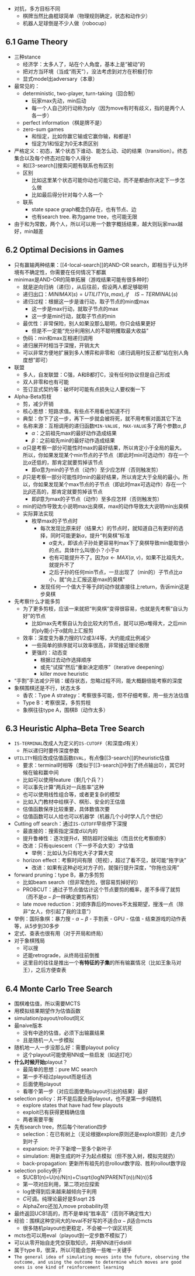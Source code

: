 - 对抗，多方目标不同
  - 棋牌当然比曲棍球简单（物理规则确定，状态和动作少）
  - 机器人足球倒是不少人做（robocup）
## 6.1 Game Theory
- 三种stance
  - 经济学：太多人了，站在个人角度，基本上是“被动”的
  - 把对方当环境（当成“雨天”），没法考虑到对方在积极打你
  - 显式model出adversary（本章）
- 最常见的：
  - deterministic, two-player, turn-taking（回合制）
    - 玩家max先动，min后动
    - 每一个人自己的行动称为ply（因为move有时有歧义，指的是两个人各一步）
  - perfect information（棋是牌不是）
  - zero-sum games
    - 和恒定，比如你赢它输或它赢你输，和都是1
    - 恒定为1和恒定为0无本质区别
- 严格定义：初态，某个状态下谁动、能怎么动、动的结果（transition）。终态集合以及每个终态对应每个人得分
  - 和[[3-search]]搜索问题有联系也有区别
  - 区别
    - 比如这里某个状态可能你动也可能它动，而不是都由你决定下一步怎么做
    - 比如最后得分针对每个人各一个
  - 联系
    - state space graph概念仍存在，也有节点、边
    - 也有search tree. 称为game tree，也可能无限
- 由于和为常数，两个人，所以可以用一个数字概括结果，越大则玩家max越好，min越差
## 6.2 Optimal Decisions in Games
- 只有赢输两种结果：[[4-local-search]]的AND-OR search，即相当于认为环境有不确定性，你需要在任何情况下都赢
- minimax是AND-OR的简单拓展（游戏结果可能有很多种时）
  - 就是逆向归纳（递归），从后往前，假设两人都足够聪明
  - 递归出口：$MINIMAX(s)=UTILITY(s,max),if\quad IS-TERMINAL(s)$
  - 递归过程：根据这一步是谁行动，取子节点的min或max
    - 这一步是max行动，就取子节点的max
    - 这一步是min行动，就取子节点的min
  - 最优性：非常保险，别人如果没那么聪明，你只会结果更好
    - 但是不一定能“充分利用别人的不聪明攫取最大收益”
  - 伪码：min和max互相递归调用
  - 递归展开时相当于深搜，开销太大
  - 可以非常方便地扩展到多人博弈和非零和（递归调用时反正都“站在别人角度想”即可）
- 联盟
  - 多人，自发联盟：C强，A和B都打C，没有任何协议但是自己形成
  - 双人非零和也有可能
  - 签订显式契约等：破坏时可能有点损失让人要权衡一下
- Alpha-Beta剪枝
  - 剪，减少开销
  - 核心思想：短路求值。有些点不用看也知道不行
  - 典型：你下了这一步，再下一步就会被将死，就不用考察对面其它下法
  - 名称来源：互相调用的递归函数`MIN-VALUE, MAX-VALUE`多了两个参数$\alpha,\beta$
    - $\alpha$：之前祖先max的最好动作造成结果
    - $\beta$：之前祖先min的最好动作造成结果
  - $\alpha$只是考察一部分可能性时max的最好结果，所以肯定小于全局的最大。所以，你如果发现某个min节点的子节点（即此时min可选动作）存在一个比$\alpha$还低的，那肯定就要剪掉该节点
    - 即$\alpha$意为min的子节点（动作）至少应怎样（否则触发剪）
  - $\beta$只是考察一部分可能性时min的最好结果，所以肯定大于全局的最小。所以，你如果发现某个max节点的子节点（即此时max可选动作）存在一个比$\beta$还高的，那肯定就要剪掉该节点
    - 即$\beta$意为max的子节点（动作）至多应怎样（否则触发剪）
  - min的动作导致太小说明max出臭棋，max的动作导致太大说明min出臭棋
  - 实际算法实现
    - 枚举max的子节点时
      - 每次发现比原来好（结果大）的节点时，就知道自己有更好的选择，同时可能更新$\alpha$，提升“判臭棋”标准
        - $\alpha$变大，即该点子孙处更容易判max下了臭棋导致min能取很小的点。具体什么叫很小？小于$\alpha$
        - 也有可能提升不了。因为$\alpha\leftarrow MAX(\alpha,v)$，如果不比祖先大，就提升不了
        - 之后子孙的任何min节点，一旦出现了（min的）子节点比$\alpha$小，就“向上汇报这是max的臭棋”
      - 发现任何一个值大于等于$\beta$的动作就直接往上return，告诉min这是步臭棋
- 先考察什么才能多剪
  - 为了更多剪枝，应该一来就把“判臭棋”变得很容易，也就是先考察“自认为好”的节点
    - 比如max先考察自认为会比较大的节点，就可以把$\alpha$堆得大，之后min的ply能小于$\alpha$就向上汇报剪
  - 效率：深度变为暴力搜的$1/2$或$3/4$等，大约能成比例减少
    - 一些简单的排序就可以效率很高，非常接近理论极限
    - 更强的：动态变
      - 根据过去动作选择顺序
      - 或先“试探”然后“重新决定顺序”（iterative deepening）
      - killer move heuristic
- “手割”手法减少开销：缓存状态，忽略过程不同，能大概翻倍能考察的深度
- 象棋围棋还是不行，状态太多
  - 香农：Type A strategy：考察很多可能，但不仔细考察，用一些方法估值
  - Type B：考察很深，多剪剪枝
  - 象棋往往type A，围棋B（动作太多）
## 6.3 Heuristic Alpha–Beta Tree Search
- `IS-TERMINAL`改成人为定义的`IS-CUTOFF`（和深度$d$有关）
  - 所以递归时要传深度参数
- `UTILITY`相应改成估值函数`EVAL`，有点像[[3-search]]的heuristic估值
  - 要求：terminal时相等（类似于[[3-search]]中到了终点输出0），其它时候在输和赢中间
  - 比如可以使用feature（剩几个兵？）
  - 可以事先计算“两兵对一兵胜率”这种
  - 也可以使用线性组合等，或者更复杂的模型
  - 比如入门教材中给棋子、棋形、安全的王估值
  - 估值函数保序比较重要，具体数值次要
  - 估值函数可以人给也可以机器学（机器几个小时学人几个世纪）
- Cutting off search：通过`IS-CUTOFF`早些停下深搜
  - 最直接的：搜索指定深度$d$以内的
  - 提升鲁棒性：逐次提升$d$，预防超时没输出（而且优化考察顺序）
  - 改进：只有quiescent（下一步不会大变）才估值
    - 举例：比如认为只有吃大子才算大变
  - horizon effect：考察时间有限（短视），超过了看不见，就可能“拖字诀”
    - 改进：如果有这种必吃对方子的，就强行提升深度，“你拖也没用”
- forward pruning：type B，暴力多剪剪
  - 比如beam search（但非常危险，很容易剪掉好的）
  - PROBCUT：通过子节点值估计这个节点要剪的概率，差不多得了就剪（而不是$\alpha-\beta$一样确定要剪再剪）
  - late move reduction：对顺序靠后的moves不太报期望，搜浅一点（除非“女人，你引起了我的注意”）
- 举例：国际象棋：暴力搜 - $\alpha-\beta$ - 手割表 - GPU - 估值 - 结束游戏的动作表等，从5步到30多步
- 定式、查表也很有用（对于开局和终局）
- 对于象棋残局
  - 可以搜
  - 还能retrograde，从终局往前倒推
  - 这里目的往往是推出一个**有特征的子集**的所有输赢情况（比如王象马对王），之后方便查表
## 6.4 Monte Carlo Tree Search
- 围棋难估值，所以需要MCTS
- 用模拟结果期望作为估值函数
- simulation/payout/rollout同义
- 最naive版本
  - 没有中途的估值，必须下出输赢结果
  - 且是随机一人一步模拟
- 随机地一人一步没那么好：需要playout policy
  - 这个playout可能使用NN或一些启发（如逃打吃）
- **什么时候开始**playout？
  - 最简单的思想：pure MC search
  - 第一步不经过playout而是任选
  - 后面使用playout
  - 看哪个第一步（对应后面使用playout引出的结果）最好
- selection policy：并不是后面全用playout，也不是第一步纯随机
  - explore states that have had few playouts
  - exploit已有获得更精确估值
  - 两者需要平衡
- 先有search tree，然后每个iteration四步
  - selection：在已有树上（无论根据explore原则还是exploit原则）走几步到叶子
  - expansion: 叶子下新增一至多个新叶子
  - simulation: 用新生成的叶子为起点模拟（但不放入树，模拟完就扔）
  - back-propagation: 更新所有祖先的总rollout数字段、胜利rollout数字段
- selection policy例子
  - $UCB1(n)=U(n)/N(n)+C\sqrt{logN(PARENT(n))/N(n)}$
  - 第一项对应利用，第二项对应探索
  - log使得到后来越来越倾向于利用
  - $C$可调。纯理论最好是$\sqrt 2$
  - AlphaZero还加入move probability项
- 最终返回UCB1高的，而不是单纯“胜率高”（否则不确定性大）
- 经验：围棋这种空间大的/eval不好写的不适合$\alpha-\beta$适合mcts
  - 很多随机playout也更稳定，不会被一个误区坑死
- mcts也可以用eval（playout到一定步数不模拟了）
- 可以从零开始自走凭空获取知识，并用NN进行distill
- 属于type B，很深，所以可能会忽略一些唯一关键手
- `The general idea of simulating moves into the future, observing the outcome, and using the outcome to determine which moves are good ones is one kind of reinforcement learning`